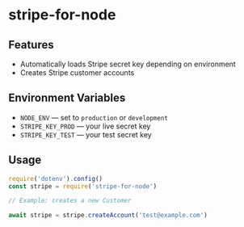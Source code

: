 # stripe-for-node


## Features

- Automatically loads Stripe secret key depending on environment
- Creates Stripe customer accounts

## Environment Variables

- `NODE_ENV` — set to `production` or `development`
- `STRIPE_KEY_PROD` — your live secret key
- `STRIPE_KEY_TEST` — your test secret key

## Usage

```js
require('dotenv').config()
const stripe = require('stripe-for-node')

// Example: creates a new Customer

await stripe = stripe.createAccount('test@example.com')
